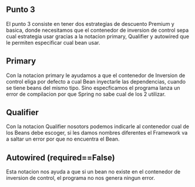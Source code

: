## Punto 3

El punto 3 consiste en tener dos estrategias de descuento Premium y basica, donde necesitamos que el contenedor de inversion de control 
sepa cual estrategia usar gracias a la notacion primary, Qualifier y autowired que le permiten especificar cual bean usar. 

## Primary

Con la notacion primary le ayudamos a que el contenedor de Inversion de control eliga por defecto a cual  Bean inyectarle las dependencias, cuando se tiene beans del mismo tipo.
 Sino especficamos el programa lanza un error de compilacion por que Spring no sabe cual de los 2 utilizar.

## Qualifier

Con la notacion Qualifier nosotors  podemos indicarle al contenedor cual de los Beans debe escoger, si les damos nombres diferentes el 
Framework va a saltar un error por que no encuentra el Bean.

## Autowired (required==False)

Esta notacion nos ayuda a que si un bean no existe en el contenedor de inversion de control, el programa no nos genera ningun error.
